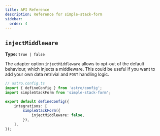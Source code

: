 ```yaml
---
title: API Reference 
description: Reference for simple-stack-form
sidebar:
  order: 4
---
```


## `injectMiddleware`

**Type:** `true | false`

The adapter option `injectMiddleware` allows to opt-out of the default behaviour, which injects a middleware. This could be useful if you want to add your own data retrivial and `POST` handling logic.

```ts ins={3,7-9}
// astro.config.ts
import { defineConfig } from 'astro/config';
import simpleStackForm from 'simple-stack-form';

export default defineConfig({
	integrations: [
		simpleStackForm({
			injectMiddleware: false,
		}),
	],
});
```
